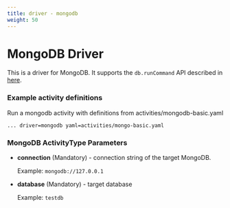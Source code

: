 ```yaml
---
title: driver - mongodb
weight: 50
---
```

# MongoDB Driver

This is a driver for MongoDB. It supports the `db.runCommand` API described in [here](https://docs.mongodb.com/manual/reference/command/).

### Example activity definitions

Run a mongodb activity with definitions from activities/mongodb-basic.yaml

    ... driver=mongodb yaml=activities/mongo-basic.yaml

### MongoDB ActivityType Parameters

- **connection** (Mandatory) - connection string of the target MongoDB.

    Example: `mongodb://127.0.0.1`

- **database** (Mandatory) - target database

    Example: `testdb`

